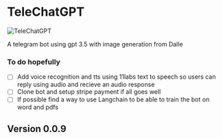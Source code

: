 # TeleChatGPT

![TeleChatGPT](https://i.ibb.co/zX3ShVy/IMG-20230515-191340-544.jpg)

A telegram bot using gpt 3.5 with image generation from Dalle

### To do hopefully
- [ ] Add voice recognition and tts using 11labs text to speech so users can reply using audio and recieve an audio response
- [ ] Clone bot and setup stripe payment if all goes well
- [ ] If possible find a way to use Langchain to be able to train the bot on word and pdfs

## Version 0.0.9
